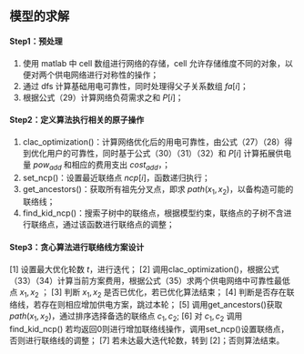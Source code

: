 ## 模型的求解
#### Step1：预处理
1. 使用 matlab 中 cell 数组进行网络的存储，cell 允许存储维度不同的对象，以便对两个供电网络进行对称性的操作；
2. 通过 dfs 计算基础用电可靠性，同时处理得父子关系数组 $fa[i]$；
3. 根据公式（29）计算网络负荷需求之和 $P[i]$；
#### Step2：定义算法执行相关的原子操作
1. clac_optimization()：计算网络优化后的用电可靠性，由公式（27）（28）得到优化用户的可靠性，同时基于公式（30）（31）（32）和 $P[i]$ 计算拓展供电量 $pow_{add}$ 和相应的费用支出 $cost_{add}$，；
2. set_ncp()：设置最近联络点 $ncp[i]$，函数递归执行；
3. get_ancestors()：获取所有祖先分叉点，即求 $path(x_1, x_2)$，以备构造可能的联络线；
4. find_kid_ncp()：搜索子树中的联络点，根据模型约束，联络点的子树不含进行联络点，通过该函数进行联络点的调整；
#### Step3：贪心算法进行联络线方案设计
[1] 设置最大优化轮数 $t$，进行迭代；
[2] 调用clac_optimization()，根据公式（33）（34）计算当前方案费用，根据公式（35）求两个供电网络中可靠性最低点 $x_1,x_2$ ；
[3] 判断 $x_1,x_2$ 是否已优化，若已优化算法结束；
[4] 判断是否存在联络线，若存在则相应增加供电方案，跳过本轮；
[5] 调用get_ancestors()获取 $path(x_1, x_2)$，通过排序选择备选的联络点 $c_1,c_2$;
[6] 对 $c_1,c_2$ 调用 find_kid_ncp() 若均返回0则进行增加联络线操作，调用set_ncp()设置联络点，否则进行联络线的调整；
[7] 若未达最大迭代轮数，转到 [2]；否则算法结束。